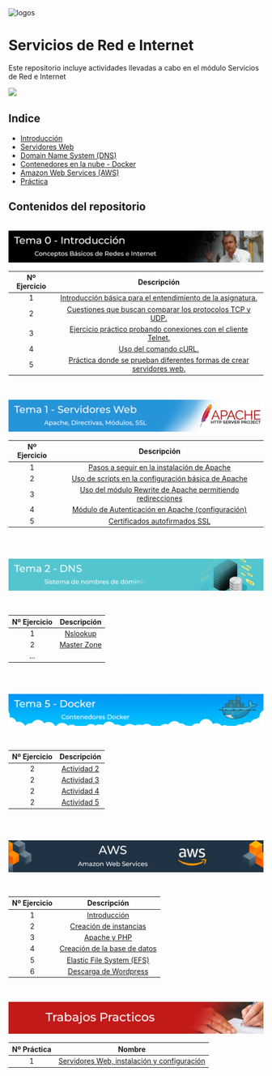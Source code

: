 <img src=".\Logos\all.png" alt="logos" width="600"/>

<br>

# Servicios de Red e Internet
Este repositorio incluye actividades llevadas a cabo en el módulo Servicios de Red e Internet

<img src="./Practica 1º Trimestre/rsc/img/banner.png">

## Indice

- [Introducción ](./Tema%200/Ejercicios.md)
- [Servidores Web ](./Tema%201/Ejercicios.md)
- [Domain Name System (DNS)](./Tema%202/Ejercicios.md)
- [Contenedores en la nube - Docker](./Tema%205%20-%20Docker/ejercicios.md)
- [Amazon Web Services (AWS)](./Tema%204%20AWS/Ejercicios.md)
- [Práctica](./Practica%201º%20Trimestre/Practica1.md)

## Contenidos del repositorio

<br>

<img src="./Tema0.png">

<br>

| Nº Ejercicio | Descripción  |
|:-:|:-:|
| 1 | [Introducción básica para el entendimiento de la asignatura.](./Tema%200/Ejercicios.md#ejercicio-1---introducción-)| 
| 2 | [Cuestiones que buscan comparar los protocolos TCP y UDP.](./Tema%200/Ejercicios.md#ejercicio-2---udp-and-tcp-comparison-of-transport-protocol-) |
| 3 | [Ejercicio práctico probando conexiones con el cliente Telnet.](./Tema%200/Ejercicios.md#ejercicio-3---práctica-telnethttp-) |
| 4 | [Uso del comando cURL.](./Tema%200/Ejercicios.md#ejercicio-4---usando-curl-) |
| 5 | [Práctica donde se prueban diferentes formas de crear servidores web.](./Tema%200/Ejercicios.md#ejercicio-5---práctica-a-servidor-web-) |

<br>
<br>

<img src="./Tema1.png">

<br>

| Nº Ejercicio | Descripción  |
|:-:|:-:|
| 1 | [Pasos a seguir en la instalación de Apache](./Tema%201/Ejercicios.md#actividad-1)  |
| 2 | [Uso de scripts en la configuración básica de Apache](./Tema%201/Ejercicios.md#actividad-2)  |
| 3 | [Uso del módulo Rewrite de Apache permitiendo redirecciones](./Tema%201/Ejercicios.md#habilitando-el-módulo-rewrite)  |
| 4 | [Módulo de Autenticación en Apache (configuración)](./Tema%201/Ejercicios.md#creación-de-usuarios) |
| 5 | [Certificados autofirmados SSL](./Tema%201/Ejercicios.md#)  |

<br>
<br>

[<img src="./Tema2.png">](./Tema%202/Ejercicios.md)

<br>

| Nº Ejercicio | Descripción  |
|:-:|:-:|
| 1 | [Nslookup](./Tema%202/Ejercicios.md)  |
| 2 | [Master Zone](./Tema%202/Ejercicios.md)  |
| ... |   |
    

<br>
<br>

[<img src="./Tema5.png">](./Tema%205%20-%20Docker/ejercicios.md)

<br>

| Nº Ejercicio | Descripción  |
|:-:|:-:|
| 2 | [Actividad 2](./Tema%205%20-%20Docker/ejercicios.md#Actividad-2)  |
| 2 | [Actividad 3]()  |
| 2 | [Actividad 4]()  |
| 2 | [Actividad 5]()  |

    

<br>
<br>

[<img src="./Tema4_AWS.png">](./Tema%204%20AWS/Ejercicios.md)

<br>

| Nº Ejercicio | Descripción  |
|:-:|:-:|
| 1 | [Introducción](./Tema%204%20AWS/Ejercicios.md#Introducción)  |
| 2 | [Creación de instancias](./Tema%204%20AWS/Ejercicios.md#creación-de-instancias)  |
| 3 | [Apache y PHP](./Tema%204%20AWS/Ejercicios.md#apache-y-php)  |
| 4 | [Creación de la base de datos](./Tema%204%20AWS/Ejercicios.md#creación-de-la-base-de-datos)  |
| 5 | [Elastic File System (EFS)](./Tema%204%20AWS/Ejercicios.md#elastic-file-system-efs)  |
| 6 | [Descarga de Wordpress](./Tema%204%20AWS/Ejercicios.md#descarga-de-wordpress)  |
    

<br>
<br>

<img src="./PR.png">

<br>

| Nº Práctica | Nombre  |
|:-:|:-:|
| 1 | [Servidores Web, instalación y configuración](./Practica%201º%20Trimestre/Practica1.md)| 
